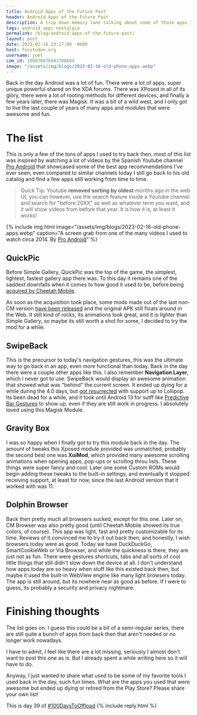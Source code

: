 ```yaml
---
title: Android Apps of the Future Past
header: Android Apps of the Future Past
description: A trip down memory lane talking about some of those apps I loved using and testing out back when Android was growing and 16GB of storage was more than enough.
tags: android apps nostalgia
permalink: /blog/android-apps-of-the-future-past/
layout: post
date: 2023-02-16 23:17:00 -0600
host: fosstodon.org
username: joel
com_id: 109878476943708694
image: "/assets/img/blogs/2023-02-16-old-phone-apps.webp"
---
```


Back in the day Android was a lot of fun. There were a lot of apps, super unique powerful shared on the XDA forums. There was XPosed in all of its glory, there were a lot of rooting methods for different devices, and finally a few years later, there was Magisk. It was a bit of a wild west, and I only got to live the last couple of years of many apps and modules that were awesome and fun.

# The list

This is only a few of the tons of apps I used to try back then, most of this list was inspired by watching a lot of videos by the Spanish Youtube channel [Pro Android](https://www.youtube.com/@Proandroid) that showcased some of the best app recommendations I've ever seen, even compared to similar channels today I still go back to his old catalog and find a few apps still working from time to time.

> Quick Tip:
> Youtube __removed sorting by oldest__ months ago in the web UI, you can however, use the search feature inside a Youtube channel and search for "before:20XX" as well as whatever term you want, and it will show videos from before that year. It is how it is, at least it works!


{% include img.html image="/assets/img/blogs/2023-02-16-old-phone-apps.webp" caption="A screen grab from one of the many videos I used to watch circa 2014. By <a href='https://www.youtube.com/watch?v=3zHi2KOG0FE'>Pro Android</a>" %}


## QuickPic

Before Simple Gallery, QuickPic was the top of the game, the simplest, lightest, fastest gallery app there was. To this day it remains one of the saddest downfalls when it comes to how good it used to be, before being [acquired by Cheetah Mobile](https://www.androidpolice.com/2015/08/29/popular-photo-gallery-app-quickpic-has-been-bought-by-cheetah-mobile-and-users-are-pissed/).

As soon as the acquisition took place, some mods made out of the last non-CM version [have been released](https://forum.xda-developers.com/t/mod-app-gallery-quickpic-2022.3790425/) and the original APK still floats around in the Web. It still kind of rocks, its animations look great, and it is lighter than Simple Gallery, so maybe its still worth a shot for some, I decided to try the mod for a while.

## SwipeBack

This is the precursor to today's navigation gestures, this was the ultimate way to go back in an app, even more functional than today. Back in the day there were a couple other apps like this. I also remember __Navigation Layer__, which I never got to use. SwipeBack would display an awesome animation that showed what was "behind" the current screen. It ended up dying for a while during the 4.0 days, but [got resurrected](https://forum.xda-developers.com/t/xposed-app-ics-lp-swipeback2-finally-back-alive.3068694/) with support up to Lollipop. Its been dead for a while, and it took until Android 13 for sutff like [Predictive Bar Gestures](https://www.xda-developers.com/android-14-predictive-back-gesture/) to show up, even if they are still work in progress. I absolutely loved using this Magisk Module.

## Gravity Box

I was so happy when I finally got to try this module back in the day. The amount of tweaks this Xposed module provided was unmatched, probably the second best one was __XuiMod__, which provided many awesome scrolling animations when opening apps, pop-ups or scrolling throu lists. These things were super fancy and cool. Later one some Custom ROMs would begin adding these tweaks to the built-in settings, and eventually it stopped receiving support, at least for now, since the last Android version that it worked with was 11.

## Dolphin Browser

Back then pretty much all browsers sucked, except for this one. Later on, CM Browser was also pretty good (until Cheetah Mobile showed its true colors, of course). This app was light, fast and pretty customizable for its time. Reviews of it convinced me to try it out back then, and honestly, I wish browsers today were as good. Today we have DuckDuckGo, SmartCookieWeb or Via Browser, and while the quickness is there, they are just not as fun. There were gestures shortcuts, tabs and all sorts of cool little things that still didn't slow down the device at all. I don't understand how apps today are so heavy when stuff like this existed back then, but maybe it used the built-in WebView engine like many light browsers today. The app is still around, but its nowhere near as good as before. If I were to guess, its probably a security and privacy nightmare.

# Finishing thoughts

The list goes on. I guess this could be a bit of a semi-regular series, there are still quite a bunch of apps from back then that aren't needed or no longer work nowadays.

I have to admit, I feel like there are a lot missing, seriously I almost don't want to post this one as is. But I already spent a while writing here so it will have to do.

Anyway, I just wanted to share what used to be some of my favorite tools I used back in the day, such fun times. What are the apps you used that were awesome but ended up dying or retired from the Play Store? Please share your own list!

This is day 39 of [#100DaysToOffload](https://100daystooffload.com)
{% include reply.html %}

